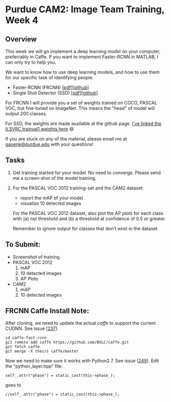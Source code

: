 # Purdue CAM2: Image Team Training, Week 4

## Overview

This week we will go implement a deep learning model on your computer, preferrably in Caffe. If you want to implement Faster-RCNN in MATLAB, I can only try to help you.

We want to know how to use deep learning models, and how to use them for our specific task of identifying people.

- Faster-RCNN (FRCNN) \[[pdf](https://arxiv.org/abs/1506.01497)\]\[[github](https://github.com/rbgirshick/py-faster-rcnn)\]
- Single Shot Detector (SSD) \[[pdf](https://arxiv.org/abs/1512.02325)\]\[[github](https://github.com/weiliu89/caffe/tree/ssd)\]

For FRCNN I will provide you a set of weights trained on COCO, PASCAL VOC, but fine-tuned on ImageNet. This means the "head" of model will output 200 classes.

For SSD, the weights are made available at the github page. [I've linked the ILSVRC trainval1 weights here](https://drive.google.com/open?id=0BzKzrI_SkD1_a2NKQ2d1d043VXM) :smile:

If you are stuck on any of the material, please email me at gauenk@purdue.edu with your questions!

## Tasks

1. Get training started for your model. No need to converge. Please send me a screen-shot of the model training.

2. For the PASCAL VOC 2012 training-set and the CAM2 dataset:
   - report the mAP of your model
   - visualize 10 detected images

   For the PASCAL VOC 2012 dataset, also plot the AP plots for each class with (a) not threshold and (b) a threshold at confidence of 0.5 or greater.

   Remember to ignore output for classes that don't exist in the dataset.

## To Submit:
- Screenshot of training
- PASCAL VOC 2012
    1. mAP
    2. 10 detected images
    3. AP Plots
- CAM2
    1. mAP
    2. 10 detected images

## FRCNN Caffe Install Note:

After cloning, we need to update the actual *caffe* to support the current CUDNN. See issue \[[237](https://github.com/rbgirshick/py-faster-rcnn/issues/237)\]

```
cd caffe-fast-rcnn  
git remote add caffe https://github.com/BVLC/caffe.git  
git fetch caffe  
git merge -X theirs caffe/master
```

Now we need to make sure it works with Python2.7. See issue \[[249](https://github.com/rbgirshick/py-faster-rcnn/issues/249)\]. Edit the "python_layer.hpp" file:

```
self_.attr("phase") = static_cast(this->phase_);
```

goes to

```
//self_.attr("phase") = static_cast(this->phase_);
```